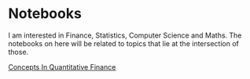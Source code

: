 Notebooks
=========

I am interested in Finance, Statistics, Computer Science and Maths. The notebooks on here will be related to topics that lie at the intersection of those.

[Concepts In Quantitative Finance](https://github.com/martingaleakki/Notebooks/tree/master/Concepts_In_Quantiative_Finance)